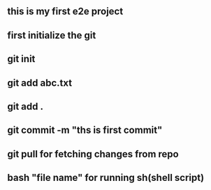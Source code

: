## this is my first e2e project 

## first initialize the git

## git init

## git add abc.txt
## git add .

## git commit -m "ths is first commit"

## git pull for fetching changes from repo 

## bash "file name" for running sh(shell script)